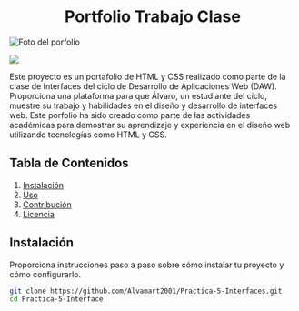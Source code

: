 <h1 align="center"> Portfolio Trabajo Clase </h1>

![Foto del porfolio](https://github.com/Alvamart2001/Practica-5-Interfaces/assets/105801645/e13408c9-8f73-44c7-9c4b-c445d8a983f8)


<p align="left">
   <img src="https://img.shields.io/badge/STATUS-FINALIZADO-red">
</p>

Este proyecto es un portafolio de HTML y CSS realizado como parte de la clase de Interfaces del ciclo de Desarrollo de Aplicaciones Web (DAW). Proporciona una plataforma para que Álvaro, un estudiante del ciclo, muestre su trabajo y habilidades en el diseño y desarrollo de interfaces web. Este porfolio ha sido creado como parte de las actividades académicas para demostrar su aprendizaje y experiencia en el diseño web utilizando tecnologías como HTML y CSS.

## Tabla de Contenidos

1. [Instalación](#instalación)
2. [Uso](#uso)
3. [Contribución](#contribución)
4. [Licencia](#licencia)

## Instalación

Proporciona instrucciones paso a paso sobre cómo instalar tu proyecto y cómo configurarlo.

```bash
git clone https://github.com/Alvamart2001/Practica-5-Interfaces.git
cd Practica-5-Interface
